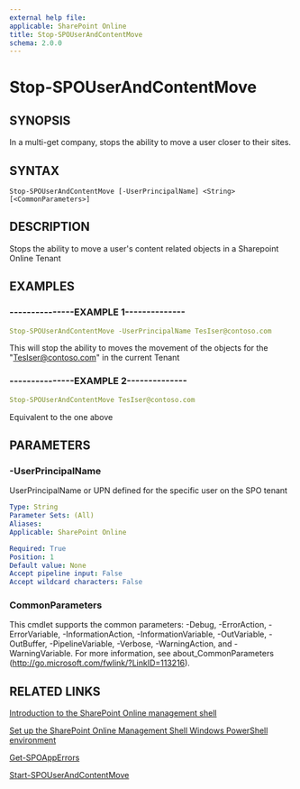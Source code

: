 ```yaml
---
external help file: 
applicable: SharePoint Online
title: Stop-SPOUserAndContentMove
schema: 2.0.0
---
```


# Stop-SPOUserAndContentMove

## SYNOPSIS
In a multi-get company, stops the ability to move a user closer to their sites.

## SYNTAX

```
Stop-SPOUserAndContentMove [-UserPrincipalName] <String> [<CommonParameters>]
```

## DESCRIPTION
Stops the ability to move a user's content related objects in a Sharepoint Online Tenant

## EXAMPLES

### ---------------EXAMPLE 1--------------
```yaml
Stop-SPOUserAndContentMove -UserPrincipalName TesIser@contoso.com
```

This will stop the ability to moves the movement of the objects for the "TesIser@contoso.com" in the current Tenant

### ---------------EXAMPLE 2--------------
```yaml
Stop-SPOUserAndContentMove TesIser@contoso.com
```

Equivalent to the one above

## PARAMETERS

### -UserPrincipalName
UserPrincipalName or UPN defined for the specific user on the SPO tenant

```yaml
Type: String
Parameter Sets: (All)
Aliases: 
Applicable: SharePoint Online

Required: True
Position: 1
Default value: None
Accept pipeline input: False
Accept wildcard characters: False
```

### CommonParameters
This cmdlet supports the common parameters: -Debug, -ErrorAction, -ErrorVariable, -InformationAction, -InformationVariable, -OutVariable, -OutBuffer, -PipelineVariable, -Verbose, -WarningAction, and -WarningVariable. For more information, see about_CommonParameters (http://go.microsoft.com/fwlink/?LinkID=113216).



## RELATED LINKS

[Introduction to the SharePoint Online management shell]()

[Set up the SharePoint Online Management Shell Windows PowerShell environment]()

[Get-SPOAppErrors](Get-SPOAppErrors.md)

[Start-SPOUserAndContentMove](Start-SPOUserAndContentMove.md)

